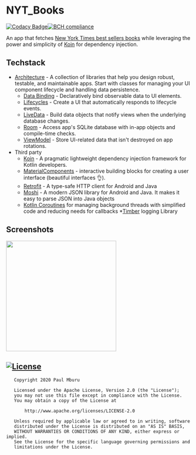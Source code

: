 # NYT_Books
[![Codacy Badge](https://api.codacy.com/project/badge/Grade/85e54b270b1149478f21034d5a7ba28d)](https://app.codacy.com/manual/Paulmburu/NYT_Books?utm_source=github.com&utm_medium=referral&utm_content=Paulmburu/NYT_Books&utm_campaign=Badge_Grade_Dashboard)[![BCH compliance](https://bettercodehub.com/edge/badge/Paulmburu/NYT-Books?branch=master&token=3667afebba4d8f08f0f87d49af3fe9766b2de016)](https://bettercodehub.com/)

 An app that fetches [New York Times best sellers books](https://developer.nytimes.com/docs/books-product/1/routes/lists/best-sellers/history.json/get) while leveraging the power and simplicity of [Koin](https://doc.insert-koin.io/#/introduction) for dependency injection.
 
## Techstack 
* [Architecture][1] - A collection of libraries that help you design robust, testable, and
  maintainable apps. Start with classes for managing your UI component lifecycle and handling data
  persistence.
  * [Data Binding][2] - Declaratively bind observable data to UI elements.
  * [Lifecycles][3] - Create a UI that automatically responds to lifecycle events.
  * [LiveData][4] - Build data objects that notify views when the underlying database changes.
  * [Room][5] - Access app's SQLite database with in-app objects and compile-time checks.
  * [ViewModel][6] - Store UI-related data that isn't destroyed on app rotations.
* Third party
  * [Koin][7] - A pragmatic lightweight dependency injection framework for Kotlin developers.
  * [MaterialComponents][12] -  interactive building blocks for creating a user interface (beautiful interfaces :ok_hand:).
  * [Retrofit][8] - A type-safe HTTP client for Android and Java
  * [Moshi][9] - A modern JSON library for Android and Java. It makes it easy to parse JSON into Java objects
  * [Kotlin Coroutines][10] for managing background threads with simplified code and reducing needs for callbacks
  *[Timber][11] logging Library

[1]: https://developer.android.com/jetpack/arch/
[2]: https://developer.android.com/topic/libraries/data-binding/
[3]: https://developer.android.com/topic/libraries/architecture/lifecycle
[4]: https://developer.android.com/topic/libraries/architecture/livedata
[5]: https://developer.android.com/topic/libraries/architecture/room
[6]: https://developer.android.com/topic/libraries/architecture/viewmodel
[7]: https://doc.insert-koin.io/#/introduction
[8]: https://square.github.io/retrofit/
[9]: https://github.com/square/moshi
[10]: https://kotlinlang.org/docs/reference/coroutines-overview.html
[11]: https://github.com/JakeWharton/timber
[12]: https://material.io/develop/android/docs/getting-started/

## Screenshots
<image src="screenshots/1.jpeg" width="300">

## [![License](https://img.shields.io/badge/License-Apache%202.0-blue.svg)](https://opensource.org/licenses/Apache-2.0)
```
   Copyright 2020 Paul Mburu

   Licensed under the Apache License, Version 2.0 (the "License");
   you may not use this file except in compliance with the License.
   You may obtain a copy of the License at

       http://www.apache.org/licenses/LICENSE-2.0

   Unless required by applicable law or agreed to in writing, software
   distributed under the License is distributed on an "AS IS" BASIS,
   WITHOUT WARRANTIES OR CONDITIONS OF ANY KIND, either express or implied.
   See the License for the specific language governing permissions and
   limitations under the License.
   ```
